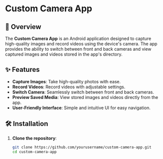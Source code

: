 # Custom Camera App

## 📸 Overview
The **Custom Camera App** is an Android application designed to capture high-quality images and record videos using the device's camera. The app provides the ability to switch between front and back cameras and view captured images and videos stored in the app's directory.

## ✨ Features
- **Capture Images**: Take high-quality photos with ease.
- **Record Videos**: Record videos with adjustable settings.
- **Switch Camera**: Seamlessly switch between front and back cameras.
- **Preview Saved Media**: View stored images and videos directly from the app.
- **User-Friendly Interface**: Simple and intuitive UI for easy navigation.

## 🛠 Installation
1. **Clone the repository**:
   ```bash
   git clone https://github.com/yourusername/custom-camera-app.git
   cd custom-camera-app
